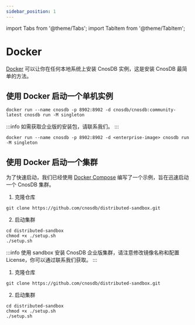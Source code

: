 ```yaml
---
sidebar_position: 1
---
```


import Tabs from '@theme/Tabs';
import TabItem from '@theme/TabItem';

# Docker

[Docker](https://docs.docker.com/get-docker/) 可以让你在任何本地系统上安装 CnosDB 实例，这是安装 CnosDB 最简单的方法。

## 使用 Docker 启动一个单机实例

<Tabs groupId="editions">
<TabItem value="Community" label="社区版">

```shell
docker run --name cnosdb -p 8902:8902 -d cnosdb/cnosdb:community-latest cnosdb run -M singleton
```

</TabItem>

<TabItem value="Enterprise" label="企业版">

:::info
如需获取企业版的安装包，请联系我们。
:::

```shell
docker run --name cnosdb -p 8902:8902 -d <enterprise-image> cnosdb run -M singleton
```

</TabItem>
</Tabs>

## 使用 Docker 启动一个集群

为了快速启动，我们已经使用 [Docker Compose](https://docs.docker.com/compose/install/) 编写了一个示例，旨在迅速启动一个 CnosDB 集群。

<Tabs groupId="editions">
<TabItem value="Community" label="社区版">

1. 克隆仓库

```shell
git clone https://github.com/cnosdb/distributed-sandbox.git
```

2. 启动集群

```shell
cd distributed-sandbox
chmod +x ./setup.sh
./setup.sh
```

</TabItem>
<TabItem value="Enterprise" label="企业版">

:::info
 使用 sandbox 安装 CnosDB 企业版集群，请注意修改镜像名称和配置 License，你可以通过联系我们获取。
:::

1. 克隆仓库

```shell
git clone https://github.com/cnosdb/distributed-sandbox.git
```

2. 启动集群

```shell
cd distributed-sandbox
chmod +x ./setup.sh
./setup.sh
```

</TabItem>
</Tabs>

